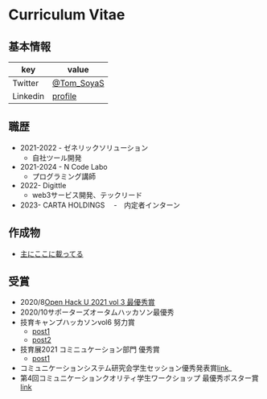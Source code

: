 # Curriculum Vitae

## 基本情報

|key|value|
|-------|--------|
|Twitter|[@Tom_SoyaS](https://twitter.com/eng_toshiaki)|
|Linkedin|[profile](https://www.linkedin.com/in/%E5%89%B5%E7%9F%A2-%E9%87%8E%E4%B8%AD-9841421b1/)|

## 職歴
  - 2021-2022 - ゼネリックソリューション
    - 自社ツール開発
  - 2021-2024 - N Code Labo
    - プログラミング講師
  - 2022- Digittle
    - web3サービス開発、テックリード 
  - 2023- CARTA HOLDINGS
  　-　内定者インターン 
## 作成物
 - [主にここに載ってる](https://smoothie-slide.com/Cos5year)
## 受賞
  - 2020/8[Open Hack U 2021 vol 3 最優秀賞](https://hacku.yahoo.co.jp/hacku2020online3/)
  - 2020/10サポーターズオータムハッカソン最優秀
  - 技育キャンプハッカソンvol6 努力賞
    - [post1](https://twitter.com/geek_pjt/status/1419222407005409281)
    - [post2](https://twitter.com/geek_pjt/status/1419197593649704963)
  - 技育展2021 コミニュケーション部門 優秀賞
    - [post1](https://twitter.com/geek_pjt/status/1446768985115033601)
  - コミュニケーションシステム研究会学生セッション優秀発表賞[link](https://www.sd.tmu.ac.jp/news/prize/10978.html)_
  - 第4回コミュニケーションクオリティ学生ワークショップ 最優秀ポスター賞[link](https://www.sd.tmu.ac.jp/news/prize/11477.html)
      
